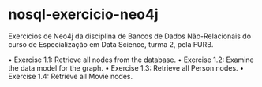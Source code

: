 # nosql-exercicio-neo4j
Exercícios de Neo4j da disciplina de Bancos de Dados Não-Relacionais do curso de Especialização em Data Science, turma 2, pela FURB.

• Exercise 1.1: Retrieve all nodes from the database.
• Exercise 1.2: Examine the data model for the graph.
• Exercise 1.3: Retrieve all Person nodes.
• Exercise 1.4: Retrieve all Movie nodes.
